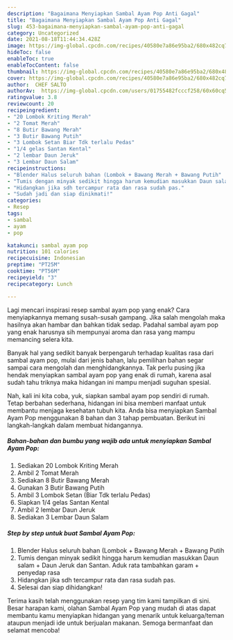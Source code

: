 ```yaml
---
description: "Bagaimana Menyiapkan Sambal Ayam Pop Anti Gagal"
title: "Bagaimana Menyiapkan Sambal Ayam Pop Anti Gagal"
slug: 453-bagaimana-menyiapkan-sambal-ayam-pop-anti-gagal
category: Uncategorized
date: 2021-08-18T11:44:34.428Z
image: https://img-global.cpcdn.com/recipes/40580e7a86e95ba2/680x482cq70/sambal-ayam-pop-foto-resep-utama.jpg
hideToc: false
enableToc: true
enableTocContent: false
thumbnail: https://img-global.cpcdn.com/recipes/40580e7a86e95ba2/680x482cq70/sambal-ayam-pop-foto-resep-utama.jpg
cover: https://img-global.cpcdn.com/recipes/40580e7a86e95ba2/680x482cq70/sambal-ayam-pop-foto-resep-utama.jpg
author:  CHEF SALTO
authorAv:  https://img-global.cpcdn.com/users/01755482fcccf258/60x60cq50/avatar.jpg
ratingvalue: 3.8
reviewcount: 20
recipeingredient:
- "20 Lombok Kriting Merah"
- "2 Tomat Merah"
- "8 Butir Bawang Merah"
- "3 Butir Bawang Putih"
- "3 Lombok Setan Biar Tdk terlalu Pedas"
- "1/4 gelas Santan Kental"
- "2 lembar Daun Jeruk"
- "3 Lembar Daun Salam"
recipeinstructions:
- "Blender Halus seluruh bahan (Lombok + Bawang Merah + Bawang Putih"
- "Tumis dengan minyak sedikit hingga harum kemudian masukkan Daun salam + Daun Jeruk dan Santan. Aduk rata tambahkan garam + penyedap rasa"
- "Hidangkan jika sdh tercampur rata dan rasa sudah pas."
- "Sudah jadi dan siap dinikmati!"
categories:
- Resep
tags:
- sambal
- ayam
- pop

katakunci: sambal ayam pop 
nutrition: 101 calories
recipecuisine: Indonesian
preptime: "PT25M"
cooktime: "PT56M"
recipeyield: "3"
recipecategory: Lunch

---
```



Lagi mencari inspirasi resep sambal ayam pop yang enak? Cara menyiapkannya memang susah-susah gampang. Jika salah mengolah maka hasilnya akan hambar dan bahkan tidak sedap. Padahal sambal ayam pop yang enak harusnya sih mempunyai aroma dan rasa yang mampu memancing selera kita.




Banyak hal yang sedikit banyak berpengaruh terhadap kualitas rasa dari sambal ayam pop, mulai dari jenis bahan, lalu pemilihan bahan segar sampai cara mengolah dan menghidangkannya. Tak perlu pusing jika hendak menyiapkan sambal ayam pop yang enak di rumah, karena asal sudah tahu triknya maka hidangan ini mampu menjadi suguhan spesial.


Nah, kali ini kita coba, yuk, siapkan sambal ayam pop sendiri di rumah. Tetap berbahan sederhana, hidangan ini bisa memberi manfaat untuk membantu menjaga kesehatan tubuh kita. Anda bisa menyiapkan Sambal Ayam Pop menggunakan 8 bahan dan 3 tahap pembuatan. Berikut ini langkah-langkah dalam membuat hidangannya.

<!--inarticleads1-->

##### Bahan-bahan dan bumbu yang wajib ada untuk menyiapkan Sambal Ayam Pop:

1. Sediakan 20 Lombok Kriting Merah
1. Ambil 2 Tomat Merah
1. Sediakan 8 Butir Bawang Merah
1. Gunakan 3 Butir Bawang Putih
1. Ambil 3 Lombok Setan (Biar Tdk terlalu Pedas)
1. Siapkan 1/4 gelas Santan Kental
1. Ambil 2 lembar Daun Jeruk
1. Sediakan 3 Lembar Daun Salam




<!--inarticleads2-->

##### Step by step untuk buat Sambal Ayam Pop:

1. Blender Halus seluruh bahan (Lombok + Bawang Merah + Bawang Putih
1. Tumis dengan minyak sedikit hingga harum kemudian masukkan Daun salam + Daun Jeruk dan Santan. Aduk rata tambahkan garam + penyedap rasa
1. Hidangkan jika sdh tercampur rata dan rasa sudah pas.
1. Selesai dan siap dihidangkan!



Terima kasih telah menggunakan resep yang tim kami tampilkan di sini. Besar harapan kami, olahan Sambal Ayam Pop yang mudah di atas dapat membantu kamu menyiapkan hidangan yang menarik untuk keluarga/teman ataupun menjadi ide untuk berjualan makanan. Semoga bermanfaat dan selamat mencoba!
